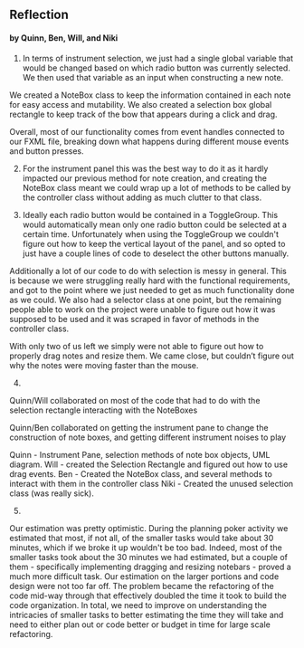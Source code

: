 ## Reflection
#### by Quinn, Ben, Will, and Niki

1) In terms of instrument selection, we just had a single global variable that would be changed based on which radio button was currently selected. We then used that variable as an input when constructing a new note.

We created a NoteBox class to keep the information contained in each note for easy access and mutability. We also created a selection box global rectangle to keep track of the bow that appears during a click and drag.

Overall, most of our functionality comes from event handles connected to our FXML file, breaking down what happens during different mouse events and button presses.

2) For the instrument panel this was the best way to do it as it hardly impacted our previous method for note creation, and creating the NoteBox class meant we could wrap up a lot of methods to be called by the controller class without adding as much clutter to that class.


3) Ideally each radio button would be contained in a ToggleGroup. This would automatically mean only one radio button could be selected at a certain time. Unfortunately when using the ToggleGroup we couldn't figure out how to keep the vertical layout of the panel, and so opted to just have a couple lines of code to deselect the other buttons manually.

Additionally a lot of our code to do with selection is messy in general. This is because we were struggling really hard with the functional requirements, and got to the point where we just needed to get as much functionality done as we could. We also had a selector class at one point, but the remaining people able to work on the project were unable to figure out how it was supposed to be used and it was scraped in favor of methods in the controller class.

With only two of us left we simply were not able to figure out how to properly drag notes and resize them. We came close, but couldn’t figure out why the notes were moving faster than the mouse. 

4)
Quinn/Will collaborated on most of the code that had to do with the selection rectangle interacting with the NoteBoxes

Quinn/Ben collaborated on getting the instrument pane to change the construction of note boxes, and getting different instrument noises to play

Quinn - Instrument Pane, selection methods of note box objects, UML diagram.
Will - created the Selection Rectangle and figured out how to use drag events.
Ben - Created the NoteBox class, and several methods to interact with them in the controller class
Niki - Created the unused selection class (was really sick).

5)
Our estimation was pretty optimistic. During the planning poker activity we estimated that most, if not all, of the smaller tasks would take about 30 minutes, which if we broke it up wouldn't be too bad. Indeed, most of the smaller tasks took about the 30 minutes we had estimated, but a couple of them - specifically implementing dragging and resizing notebars - proved a much more difficult task. Our estimation on the larger portions and code design were not too far off. The problem became the refactoring of the code mid-way through that effectively doubled the time it took to build the code organization. In total, we need to improve on understanding the intricacies of smaller tasks to better estimating the time they will take and need to either plan out or code better or budget in time for large scale refactoring.
